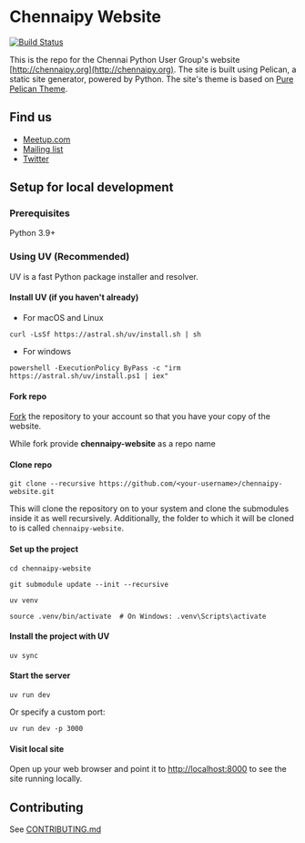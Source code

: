 # Chennaipy Website

[![Build Status](https://travis-ci.org/Chennaipy/website.svg?branch=master)](https://travis-ci.org/Chennaipy/website)

This is the repo for the Chennai Python User Group's website
[http://chennaipy.org](http://chennaipy.org). The site is built
using Pelican, a static site generator, powered by Python. The
site's theme is based on [Pure Pelican Theme](https://github.com/dkua/pure-single).

## Find us

* [Meetup.com](http://www.meetup.com/chennaipy/)
* [Mailing list](https://mail.python.org/mailman/listinfo/chennaipy)
* [Twitter](http://twitter.com/chennaipy)

## Setup for local development

### Prerequisites

Python 3.9+

### Using UV (Recommended)

UV is a fast Python package installer and resolver.

#### Install UV (if you haven't already)

* For macOS and Linux

````shell
curl -LsSf https://astral.sh/uv/install.sh | sh
````

* For windows

````shell
powershell -ExecutionPolicy ByPass -c "irm https://astral.sh/uv/install.ps1 | iex"
````

#### Fork repo

  [Fork](https://github.com/Chennaipy/website/fork) the repository to your account
so that you have your copy of the website.

While fork provide **chennaipy-website** as a repo name

#### Clone repo

````shell
git clone --recursive https://github.com/<your-username>/chennaipy-website.git
````
  
  This will clone the repository on to your system and clone the submodules inside
it as well recursively. Additionally, the folder to which it will be cloned to
is called `chennaipy-website`.

#### Set up the project

````shell
cd chennaipy-website
````

````shell
git submodule update --init --recursive
````

````shell
uv venv
````

````shell
source .venv/bin/activate  # On Windows: .venv\Scripts\activate
````

#### Install the project with UV

````shell
uv sync
````

#### Start the server

````shell
uv run dev
````

  Or specify a custom port:

````shell
uv run dev -p 3000
````

#### Visit local site

  Open up your web browser and point it to [http://localhost:8000](http://localhost:8000) to see the site
running locally.

## Contributing

See [CONTRIBUTING.md](CONTRIBUTING.md)
